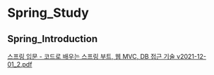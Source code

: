 # Spring_Study
## Spring_Introduction
[스프링 입문 - 코드로 배우는 스프링 부트, 웹 MVC, DB 접근 기술 v2021-12-01_2.pdf](https://github.com/moong2/Spring_Study/files/8241150/-.MVC.DB.v2021-12-01_2.pdf)
